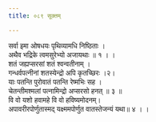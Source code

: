 ```yaml
---
title: ०८९ सूक्तम्

---
```

सर्वा इमा ओषधयः पृथिव्यामधि निष्ठिताः ।  
अथैव भद्रिके त्वमसुरेभ्यो अजायथाः ॥ १ । ।  
शतं जह्यप्सरसां शतं श्वन्वतीनाम् ।  
गन्धर्वपत्नीनां शतस्येन्द्रो अपि कृतच्छिरः ।२।  
याः पतन्ति पुरोवातं पतन्ति रेष्मभिः सह ।  
चेतन्तीमश्मलां पत्नामिन्द्रो अप्सरसो हनत् ॥ ३ ॥  
वि वो यशो हवामहे वि वो हविष्यमोदनम्।  
अपावरीरपोर्णुतास्मद् यक्ष्ममपोर्णुत वातस्तेजन्यं यथा॥ ४ । ।  